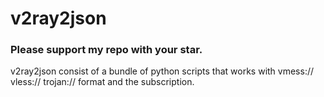 # v2ray2json
### Please support my repo with your star.
v2ray2json consist of a bundle of python scripts that works with vmess:// vless:// trojan:// format and the subscription.
